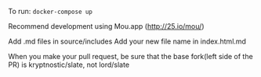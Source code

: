 To run:
  `docker-compose up`

Recommend development using Mou.app (http://25.io/mou/)

Add .md files in source/includes
Add your new file name in index.html.md

When you make your pull request, be sure that the base fork(left side of the PR) is kryptnostic/slate, not lord/slate
